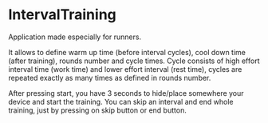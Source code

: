# IntervalTraining
Application made especially for runners.

It allows to define warm up time (before interval cycles), cool down time (after training), rounds number and cycle times. 
Cycle consists of high effort interval time (work time) and lower effort interval (rest time), cycles are repeated exactly as many times
as defined in rounds number. 

After pressing start, you have 3 seconds to hide/place somewhere your device and start the training.
You can skip an interval and end whole training, just by pressing on skip button or end button.
